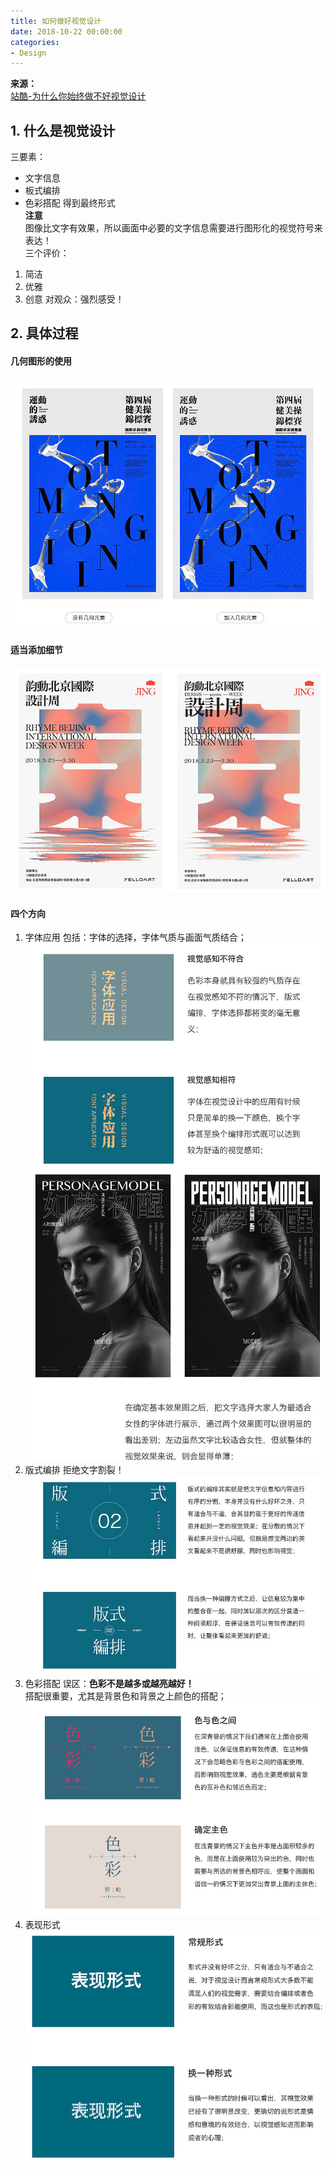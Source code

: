 ```yaml
---
title: 如何做好视觉设计
date: 2018-10-22 00:00:00
categories:
- Design
---
```

**来源：**\
[站酷-为什么你始终做不好视觉设计](http://www.zcool.com.cn/article/ZNjM3MTYw.html)

## 1. 什么是视觉设计
三要素：  
- 文字信息
- 板式编排
- 色彩搭配
得到最终形式  
**注意**  
图像比文字有效果，所以画面中必要的文字信息需要进行图形化的视觉符号来表达！  
三个评价：
1. 简洁
2. 优雅
3. 创意
对观众：强烈感受！

## 2. 具体过程
#### 几何图形的使用
![image.png](/imags/7955445-9f8559d5524100c4.png)  

#### 适当添加细节
![image.png](/imags/7955445-bc2bd4d7bd9cc7c8.png)

#### 四个方向
1. 字体应用
包括：字体的选择，字体气质与画面气质结合；  
![image.png](/imags/7955445-6c65def25d5a77d6.png)  
![image.png](/imags/7955445-3b23e260804ad875.png)  
2. 版式编排
拒绝文字割裂！  
![image.png](/imags/7955445-c9558875b2863cd5.png)  
3. 色彩搭配
误区：**色彩不是越多或越亮越好！**  
搭配很重要，尤其是背景色和背景之上颜色的搭配；  
![image.png](/imags/7955445-5088ca75c84fd337.png)  
4. 表现形式
![image.png](/imags/7955445-b4e23384365272d0.png)  

